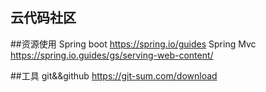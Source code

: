 ## 云代码社区

##资源使用
Spring boot https://spring.io/guides
Spring Mvc https://spring.io.guides/gs/serving-web-content/


##工具
git&&github https://git-sum.com/download
